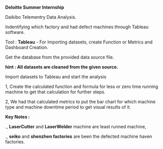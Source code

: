 **Deloitte Summer Internship**

Daikibo Telementry Data Analysis.

Indentifying which factory and had defect machines through Tableau software.

Tool : 
**Tableau** - For Importing datasets, create Function or Metrics and Dashboard Creation.

Get the database from the provided data source file.

**hint : All datasets are cleaned from the given source.**

Import datasets to Tableau and start the analysis

1, Create the calculated function and formula for less or zero time running machine to get that calculation for further steps. 

2, We had that calculated metrics to put the bar chart for which machine type and machine downtime period to get visual results of it. 

**Key Notes :**

., **LaserCutter** and **LaserWelder** machine are least runned machine,

., **seiko** and **shenzhen factories** are been the defected machine haven factories.
